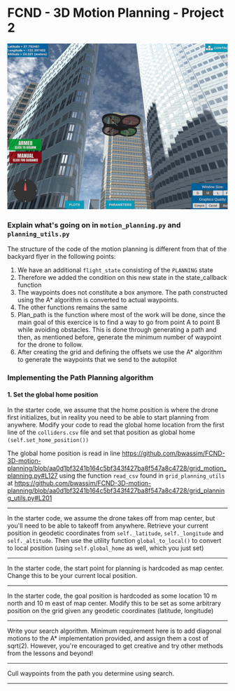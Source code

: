 # FCND - 3D Motion Planning - Project 2
![Quad Image](./misc/enroute.png)



###  Explain what's going on in  `motion_planning.py` and `planning_utils.py`

The structure of the code of the motion planning is different from that of the backyard flyer in the following points:
1. We have an additional `flight_state` consisting of the `PLANNING` state
2. Therefore we added the condition on this new state in the state_callback function
3. The waypoints does not constitute a box anymore. The path constructed using the A* algorithm is converted to actual waypoints.
4. The other functions remains the same
5. Plan_path is the function where most of the work will be done, since the main goal of this exercice is to find a way to go from point A to point B while avoiding obstacles. This is done through generating a path and then, as mentioned before, generate the minimum number of waypoint for the drone to follow.
6. After creating the grid and defining the offsets we use the A* algorithm to generate the waypoints that we send to the autopilot



### Implementing the Path Planning algorithm

#### 1. Set the global home position

In the starter code, we assume that the home position is where the drone first initializes, but in reality you need to be able to start planning from anywhere.
Modify your code to read the global home location from the first line of the `colliders.csv` file and set that position as global home `(self.set_home_position())`

The global home position is read in line https://github.com/bwassim/FCND-3D-motion-planning/blob/aa0d1bf3241b164c5bf343f427ba8f547a8c4728/grid_motion_planning.py#L127 using the function `read_csv` found in `grid_planning_utils` at https://github.com/bwassim/FCND-3D-motion-planning/blob/aa0d1bf3241b164c5bf343f427ba8f547a8c4728/grid_planning_utils.py#L201

-----
In the starter code, we assume the drone takes off from map center, but you'll need to be able to takeoff from anywhere. Retrieve your current position in geodetic coordinates from `self._latitude`, `self._longitude` and `self._altitude`.
Then use the utility function `global_to_local()` to convert to local position (using `self.global_home` as well, which you just set)

-------
In the starter code, the start point for planning is hardcoded as map center. Change this to be your current local position.

-------

In the starter code, the goal position is hardcoded as some location 10 m north and 10 m east of map center. Modify this to be set as some arbitrary position on the grid given any geodetic coordinates (latitude, longitude)

------

Write your search algorithm. Minimum requirement here is to add diagonal motions to the A* implementation provided, and assign them a cost of sqrt(2).
However, you're encouraged to get creative and try other methods from the lessons and beyond!

--------------------

Cull waypoints from the path you determine using search.

--------------

